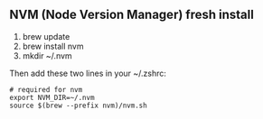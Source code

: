 ## NVM (Node Version Manager) fresh install

1. brew update
2. brew install nvm
3. mkdir ~/.nvm

Then add these two lines in your ~/.zshrc: 
```
# required for nvm
export NVM_DIR=~/.nvm
source $(brew --prefix nvm)/nvm.sh
```
